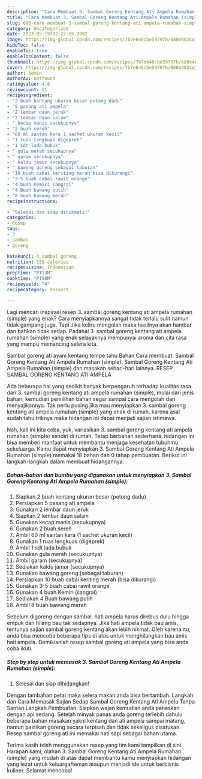 ```yaml
---
description: "Cara Membuat 3. Sambal Goreng Kentang Ati Ampela Rumahan (simple) yang Enak"
title: "Cara Membuat 3. Sambal Goreng Kentang Ati Ampela Rumahan (simple) yang Enak"
slug: 600-cara-membuat-3-sambal-goreng-kentang-ati-ampela-rumahan-simple-yang-enak
category: Uncategorized
date: 2023-05-19T02:27:55.298Z
image: https://img-global.cpcdn.com/recipes/7b7e648cbe59797b/680x482cq70/3-sambal-goreng-kentang-ati-ampela-rumahan-simple-foto-resep-utama.jpg
hideToc: false
enableToc: true
enableTocContent: false
thumbnail: https://img-global.cpcdn.com/recipes/7b7e648cbe59797b/680x482cq70/3-sambal-goreng-kentang-ati-ampela-rumahan-simple-foto-resep-utama.jpg
cover: https://img-global.cpcdn.com/recipes/7b7e648cbe59797b/680x482cq70/3-sambal-goreng-kentang-ati-ampela-rumahan-simple-foto-resep-utama.jpg
author: Admin
authorAv: notfound
ratingvalue: 4.8
reviewcount: 11
recipeingredient:
- "2 buah kentang ukuran besar potong dadu"
- "5 pasang ati ampela"
- "2 lembar daun jeruk"
- "2 lembar daun salam"
- " kecap manis secukupnya"
- "2 buah sereh"
- "60 ml santan kara 1 sachet ukuran kecil"
- "1 ruas lengkuas digeprek"
- "1 sdt lada bubuk"
- " gula merah secukupnya"
- " garam secukupnya"
- " kaldu jamur secukupnya"
- " bawang goreng sebagai taburan"
- "10 buah cabai keriting merah bisa dikurangi"
- "3-5 buah cabai rawit orange"
- "4 buah Kemiri sangrai"
- "4 Buah bawang putih"
- "8 buah bawang merah"
recipeinstructions:

- "Selesai dan siap dinikmati!"
categories:
- Resep
tags:
- 3
- sambal
- goreng

katakunci: 3 sambal goreng 
nutrition: 150 calories
recipecuisine: Indonesian
preptime: "PT13M"
cooktime: "PT50M"
recipeyield: "4"
recipecategory: Dessert

---
```



Lagi mencari inspirasi resep 3. sambal goreng kentang ati ampela rumahan (simple) yang enak? Cara menyiapkannya sangat tidak terlalu sulit namun tidak gampang juga. Tapi Jika keliru mengolah maka hasilnya akan hambar dan bahkan tidak sedap. Padahal 3. sambal goreng kentang ati ampela rumahan (simple) yang enak selayaknya mempunyai aroma dan cita rasa yang mampu memancing selera kita.


Sambal goreng ati ayam kentang tempe tahu Bahan Cara membuat: Sambal Goreng Kentang Ati Ampela Rumahan (simple). Sambal Goreng Kentang Ati Ampela Rumahan (simple) dan masakan sehari-hari lainnya. RESEP SAMBAL GORENG KENTANG ATI AMPELA

Ada beberapa hal yang sedikit banyak berpengaruh terhadap kualitas rasa dari 3. sambal goreng kentang ati ampela rumahan (simple), mulai dari jenis bahan, kemudian pemilihan bahan segar sampai cara mengolah dan menyajikannya. Tak perlu pusing jika mau menyiapkan 3. sambal goreng kentang ati ampela rumahan (simple) yang enak di rumah, karena asal sudah tahu triknya maka hidangan ini dapat menjadi sajian istimewa.


Nah, kali ini kita coba, yuk, variasikan 3. sambal goreng kentang ati ampela rumahan (simple) sendiri di rumah. Tetap berbahan sederhana, hidangan ini bisa memberi manfaat untuk membantu menjaga kesehatan tubuhmu sekeluarga. Kamu dapat menyiapkan 3. Sambal Goreng Kentang Ati Ampela Rumahan (simple) memakai 18 bahan dan 0 tahap pembuatan. Berikut ini langkah-langkah dalam membuat hidangannya.

<!--inarticleads1-->

##### Bahan-bahan dan bumbu yang digunakan untuk menyiapkan 3. Sambal Goreng Kentang Ati Ampela Rumahan (simple):

1. Siapkan 2 buah kentang ukuran besar (potong dadu)
1. Persiapkan 5 pasang ati ampela
1. Gunakan 2 lembar daun jeruk
1. Siapkan 2 lembar daun salam
1. Gunakan  kecap manis (secukupnya)
1. Gunakan 2 buah sereh
1. Ambil 60 ml santan kara (1 sachet ukuran kecil)
1. Gunakan 1 ruas lengkuas (digeprek)
1. Ambil 1 sdt lada bubuk
1. Gunakan  gula merah (secukupnya)
1. Ambil  garam (secukupnya)
1. Sediakan  kaldu jamur (secukupnya)
1. Gunakan  bawang goreng (sebagai taburan)
1. Persiapkan 10 buah cabai keriting merah (bisa dikurangi)
1. Gunakan 3-5 buah cabai rawit orange
1. Gunakan 4 buah Kemiri (sangrai)
1. Sediakan 4 Buah bawang putih
1. Ambil 8 buah bawang merah


Sebelum digoreng dengan sambal, hati ampela harus direbus dulu hingga empuk dan hilang bau tak sedapnya. Jika hati ampela tidak bau amis, tentunya sajian sambal goreng kentang akan lebih nikmat. Oleh karena itu, anda bisa mencoba beberapa tips di atas untuk menghilangkan bau amis hati ampela. Demikianlah resep sambal goreng ati ampela yang bisa anda coba ikuti. 

<!--inarticleads2-->

##### Step by step untuk memasak 3. Sambal Goreng Kentang Ati Ampela Rumahan (simple):


1. Selesai dan siap dihidangkan!

Dengan tambahan petai maka selera makan anda bisa bertambah. Langkah dan Cara Memasak Sajian Sedap Sambal Goreng Kentang Ati Ampela Tanpa Santan Langkah Pembuatan. Siapkan wajan kemudian anda panaskan dengan api sedang. Setelah minyak panas anda goreng terlebih dahulu beberapa bahan masakan yakni kentang dan ati ampela sampai matang, namun pastikan goreng secara terpisah dan tidak sekaligus disatukan. Resep sambal goreng ati ini memakai hati sapi sebagai bahan utama. 

Terima kasih telah menggunakan resep yang tim kami tampilkan di sini. Harapan kami, olahan 3. Sambal Goreng Kentang Ati Ampela Rumahan (simple) yang mudah di atas dapat membantu kamu menyiapkan hidangan yang lezat untuk keluarga/teman ataupun menjadi ide untuk berbisnis kuliner. Selamat mencoba!
